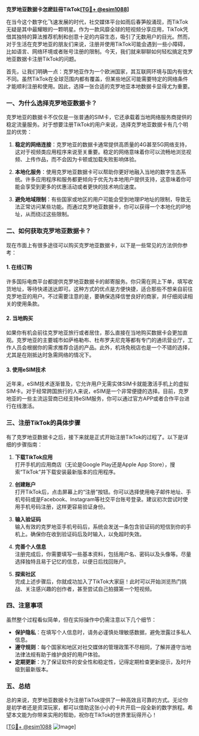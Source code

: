 **克罗地亚数据卡怎麽註冊TikTok[[TG💪+ @esim1088](https://t.me/s/esim1088)]**

在当今这个数字化飞速发展的时代，社交媒体平台如雨后春笋般涌现，而TikTok无疑是其中最耀眼的一颗明星。作为一款风靡全球的短视频分享应用，TikTok凭借其独特的算法推荐机制和创意十足的内容生态，吸引了无数用户的目光。然而，对于生活在克罗地亚的朋友们来说，注册并使用TikTok可能会遇到一些小障碍，比如语言、网络环境或者账号注册的限制。今天，我们就来聊聊如何轻松搞定克罗地亚数据卡注册TikTok的问题。

首先，让我们明确一点：克罗地亚作为一个欧洲国家，其互联网环境与国内有很大不同。虽然TikTok在全球范围内都有覆盖，但某些地区可能需要特定的网络条件才能顺利注册和使用。因此，选择一张合适的克罗地亚本地数据卡显得尤为重要。

### **一、为什么选择克罗地亚数据卡？**

克罗地亚的数据卡不仅仅是一张普通的SIM卡，它还承载着当地网络服务商提供的稳定流量服务。对于想要注册TikTok的用户来说，选择克罗地亚数据卡有几个明显的优势：

1. **稳定的网络连接**：克罗地亚的数据卡通常提供高质量的4G甚至5G网络支持，这对于视频类应用程序来说至关重要。稳定的网络意味着你可以流畅地浏览视频、上传作品，而不会因为卡顿或加载失败影响体验。
   
2. **本地化服务**：使用克罗地亚数据卡可以帮助你更好地融入当地的数字生态系统。许多应用程序和服务都更倾向于优先为本地用户提供支持，这意味着你可能会享受到更多的优惠活动或者更快的技术响应速度。

3. **避免地域限制**：有些国家或地区的用户可能会受到地理IP地址的限制，导致无法正常访问某些功能。而通过克罗地亚数据卡，你可以获得一个本地化的IP地址，从而绕过这些限制。

### **二、如何获取克罗地亚数据卡？**

现在市面上有很多途径可以购买克罗地亚数据卡，以下是一些常见的方法供你参考：

#### **1. 在线订购**
许多国际电商平台都提供克罗地亚数据卡的邮寄服务。你只需在网上下单，填写收货地址，等待快递送达即可。这种方式的优点是方便快捷，适合那些不想亲自前往克罗地亚的用户。不过需要注意的是，要确保选择信誉良好的商家，并仔细阅读相关的使用条款。

#### **2. 当地购买**
如果你有机会前往克罗地亚旅行或者居住，那么直接在当地购买数据卡会更加直观。克罗地亚的主要城市如萨格勒布、杜布罗夫尼克等都有专门的通讯营业厅，工作人员会根据你的需求推荐合适的产品。此外，机场免税店也是一个不错的选择，尤其是在刚抵达时急需网络的情况下。

#### **3. 使用eSIM技术**
近年来，eSIM技术逐渐普及，它允许用户无需实体SIM卡就能激活手机上的虚拟SIM卡。对于经常跨国旅行的人来说，eSIM是一个非常便捷的选择。目前，克罗地亚的一些主流运营商已经支持eSIM服务，你可以通过官方APP或者合作平台进行在线激活。

### **三、注册TikTok的具体步骤**

有了克罗地亚数据卡之后，接下来就是正式开始注册TikTok的过程了。以下是详细的步骤指南：

1. **下载TikTok应用**  
   打开手机的应用商店（无论是Google Play还是Apple App Store），搜索“TikTok”并下载安装最新版本的应用程序。

2. **创建账户**  
   打开TikTok后，点击屏幕上的“注册”按钮。你可以选择使用电子邮件地址、手机号码或是Facebook、Instagram等社交平台账号登录。建议初次尝试时使用手机号码注册，这样更容易验证身份。

3. **输入验证码**  
   输入有效的克罗地亚手机号码后，系统会发送一条包含验证码的短信到你的手机上。确保你在收到验证码后及时输入，以免超时失效。

4. **完善个人信息**  
   注册完成后，你需要填写一些基本资料，包括用户名、密码以及头像等。尽量选择独特且易于记忆的信息，以便日后找回账户。

5. **探索社区**  
   完成上述步骤后，你就成功加入了TikTok大家庭！此时可以开始浏览热门挑战、关注感兴趣的创作者，甚至尝试自己拍摄第一个短视频。

### **四、注意事项**

虽然整个过程看似简单，但在实际操作中仍需注意以下几个细节：

- **保护隐私**：在填写个人信息时，请务必谨慎处理敏感数据，避免泄露过多私人信息。
- **遵守规则**：每个国家和地区对社交媒体的管理政策不尽相同，了解并遵守当地法律法规有助于维护良好的用户体验。
- **定期更新**：为了保证软件的安全性和稳定性，记得定期检查更新提示，及时升级到最新版本。

### **五、总结**

总的来说，克罗地亚数据卡为注册TikTok提供了一种高效且可靠的方式。无论你是初学者还是资深玩家，都可以借助这张小小的卡片开启一段全新的数字旅程。希望本文能为你带来实用的帮助，祝你在TikTok的世界里玩得开心！

[[TG💪+ @esim1088](https://t.me/s/esim1088) ![Image](https://i.postimg.cc/4NQfJmqS/Snipaste-2025-05-13-00-14-12.png)]